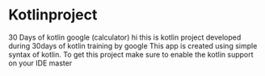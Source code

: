 # Kotlinproject
30 Days of kotlin google (calculator)
hi this is kotlin project developed during 30days of kotlin training by google
This app is created using simple syntax of kotlin.
To get this project make sure to enable the kotlin support on your IDE
 master
